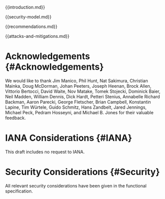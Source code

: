 
{{introduction.md}}

{{security-model.md}}

{{recommendations.md}}

{{attacks-and-mitigations.md}}

# Acknowledgements {#Acknowledgements}
      
We would like to thank Jim Manico, Phil Hunt, Nat Sakimura, Christian
Mainka, Doug McDorman, Johan Peeters, Joseph Heenan, Brock Allen,
Vittorio Bertocci, David Waite, Nov Matake, Tomek Stojecki, Dominick
Baier, Neil Madden, William Dennis, Dick Hardt, Petteri Stenius,
Annabelle Richard Backman, Aaron Parecki, George Fletscher, Brian
Campbell, Konstantin Lapine, Tim Würtele, Guido Schmitz, Hans
Zandbelt, Jared Jennings, Michael Peck, Pedram Hosseyni, and Michael
B. Jones for their valuable feedback.
    

# IANA Considerations {#IANA}
      
  This draft includes no request to IANA.
    

# Security Considerations {#Security}
      
All relevant security considerations have been given in the
functional specification.
    
